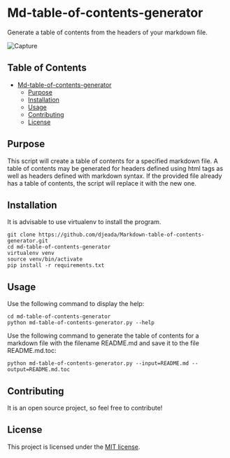 # Md-table-of-contents-generator
Generate a table of contents from the headers of your markdown file.

![Capture](https://user-images.githubusercontent.com/37275728/186139168-bc2de9d0-5804-41f8-82f3-e13ed73c5cbb.PNG)

## Table of Contents
<!--ts-->

- [Md-table-of-contents-generator](#Md-table-of-contents-generator)
  - [Purpose](#Purpose)
  - [Installation](#Installation)
  - [Usage](#Usage)
  - [Contributing](#Contributing)
  - [License](#License)

<!--te-->

## Purpose

This script will create a table of contents for a specified markdown file.
A table of contents may be generated for headers defined using html tags as well as headers defined with markdown syntax.
If the provided file already has a table of contents, the script will replace it with the new one.

## Installation

It is advisable to use virtualenv to install the program.

    git clone https://github.com/djeada/Markdown-table-of-contents-generator.git
    cd md-table-of-contents-generator
    virtualenv venv
    source venv/bin/activate
    pip install -r requirements.txt

## Usage

Use the following command to display the help:

    cd md-table-of-contents-generator
    python md-table-of-contents-generator.py --help

Use the following command to generate the table of contents for a markdown file with the filename README.md and save it to the file README.md.toc: 

    python md-table-of-contents-generator.py --input=README.md --output=README.md.toc

## Contributing
It is an open source project, so feel free to contribute!

## License
This project is licensed under the <a href="https://github.com/djeada/Markdown-table-of-contents-generator/blob/master/LICENSE">MIT license</a>.
